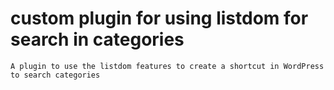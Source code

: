 # custom plugin for using listdom for search in categories

`A plugin to use the listdom features to create a shortcut in WordPress to search categories`